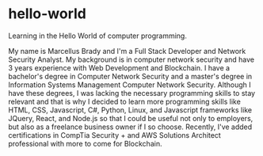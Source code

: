 # hello-world
Learning in the Hello World of computer programming.

My name is Marcellus Brady and I'm a Full Stack Developer and Network Security Analyst. My background is in computer network security and have 3 years experience with Web Development and Blockchain. I have a bachelor's degree in Computer Network Security and a master's degree in Information Systems Management Computer Network Security. Although I have these degrees, I was lacking the necessary programming skills to stay relevant and that is why I decided to learn more programming skills like HTML, CSS, Javascript, C#, Python, Linux, and Javascript frameworks like JQuery, React, and Node.js so that I could be useful not only to employers, but also as a freelance business owner if I so choose. Recently, I've added certifications in CompTia Security + and AWS Solutions Architect professional with more to come for Blockchain.  

